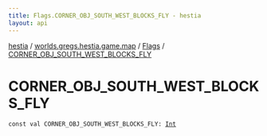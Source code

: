 ```yaml
---
title: Flags.CORNER_OBJ_SOUTH_WEST_BLOCKS_FLY - hestia
layout: api
---
```


<div class='api-docs-breadcrumbs'><a href="../../index.html">hestia</a> / <a href="../index.html">worlds.gregs.hestia.game.map</a> / <a href="index.html">Flags</a> / <a href="./-c-o-r-n-e-r_-o-b-j_-s-o-u-t-h_-w-e-s-t_-b-l-o-c-k-s_-f-l-y.html">CORNER_OBJ_SOUTH_WEST_BLOCKS_FLY</a></div>

# CORNER_OBJ_SOUTH_WEST_BLOCKS_FLY

<div class="signature"><code><span class="keyword">const</span> <span class="keyword">val </span><span class="identifier">CORNER_OBJ_SOUTH_WEST_BLOCKS_FLY</span><span class="symbol">: </span><a href="https://kotlinlang.org/api/latest/jvm/stdlib/kotlin/-int/index.html"><span class="identifier">Int</span></a></code></div>
